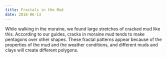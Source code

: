 ```yaml
---
title: Fractals in the Mud
date: 2018-06-13
---
```

While walking in the moraine, we found large stretches of cracked mud like this. According to our guides, cracks in moraine mud tends to make pentagons over other shapes. These fractal patterns appear because of the properties of the mud and the weather conditions, and different muds and clays will create different polygons.
